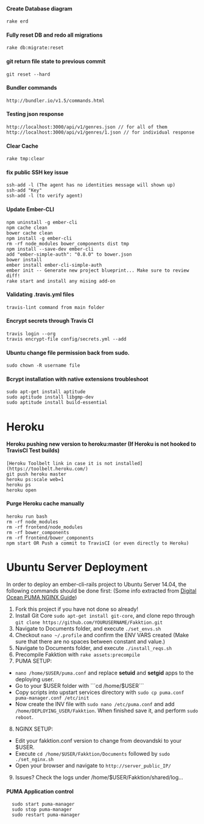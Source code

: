 #### Create Database diagram
```
rake erd
```
#### Fully reset DB and redo all migrations
```
rake db:migrate:reset
```
#### git return file state to previous commit
```
git reset --hard
```
#### Bundler commands
```
http://bundler.io/v1.5/commands.html
```
#### Testing json response
```
http://localhost:3000/api/v1/genres.json // for all of them
http://localhost:3000/api/v1/genres/1.json // for individual response
```
#### Clear Cache
```
rake tmp:clear
```
#### fix public SSH key issue
```
ssh-add -l (The agent has no identities message will shown up)
ssh-add "Key"
ssh-add -l (to verify agent)
```
#### Update Ember-CLI
```
npm uninstall -g ember-cli
npm cache clean
bower cache clean
npm install -g ember-cli
rm -rf node_modules bower_components dist tmp
npm install --save-dev ember-cli
add "ember-simple-auth": "0.8.0" to bower.json
bower install
ember install ember-cli-simple-auth
ember init -- Generate new project blueprint... Make sure to review diff!
rake start and install any mising add-on	
```
#### Validating .travis.yml files
```
travis-lint command from main folder
```
#### Encrypt secrets through Travis CI
```
travis login --org
travis encrypt-file config/secrets.yml --add
```

#### Ubuntu change file permission back from sudo.
```
sudo chown -R username file
```

#### Bcrypt installation with native extensions troubleshoot
```
sudo apt-get install aptitude
sudo aptitude install libgmp-dev
sudo aptitude install build-essential
```
# Heroku
#### Heroku pushing new version to heroku:master (If Heroku is not hooked to TravisCI Test builds) 
```
[Heroku Toolbelt link in case it is not installed](https://toolbelt.heroku.com/)
git push heroku master
heroku ps:scale web=1
heroku ps
heroku open
```
#### Purge Heroku cache manually 
```
heroku run bash
rm -rf node_modules
rm -rf frontend/node_modules
rm -rf bower_components
rm -rf frontend/bower_components
npm start OR Push a commit to TravisCI (or even directly to Heroku) 
```

# Ubuntu Server Deployment
In order to deploy an ember-cli-rails project to Ubuntu Server 14.04, the following commands should be done first: (Some info extracted from [Digital Ocean PUMA NGINX Guide](https://www.digitalocean.com/community/tutorials/how-to-deploy-a-rails-app-with-puma-and-nginx-on-ubuntu-14-04))

1. Fork this project if you have not done so already!
2. Install Git Core ```sudo apt-get install git-core```, and clone repo through ```git clone https://github.com/YOURUSERNAME/Fakktion.git```
3. Navigate to Documents folder, and execute ```./set_envs.sh```
4. Checkout ```nano ~/.profile``` and confirm the ENV VARS created (Make sure that there are no spaces between constant and value.) 
5. Navigate to Documents folder, and execute ```./install_reqs.sh```
6. Precompile Fakktion with ```rake assets:precompile```
7. PUMA SETUP: 
 - ```nano /home/$USER/puma.conf``` and replace **setuid** and **setgid** apps to the deploying user.
 - Go to your $USER folder with ```cd /home/$USER```
 - Copy scripts into upstart services directory with ```sudo cp puma.conf puma-manager.conf /etc/init```
 - Now create the INV file with ```sudo nano /etc/puma.conf``` and add ```/home/DEPLOYING_USER/Fakktion```. When finished save it, and perform ```sudo reboot```.
8. NGINX SETUP:
 - Edit your fakktion.conf version to change from deovandski to your $USER.
 - Execute ```cd /home/$USER/Fakktion/Documents``` followed by  ```sudo ./set_nginx.sh```
 - Open your browser and navigate to ```http://server_public_IP/```

9. Issues? Check the logs under /home/$USER/Fakktion/shared/log...
#### PUMA Application control
```
  sudo start puma-manager
  sudo stop puma-manager
  sudo restart puma-manager
```

